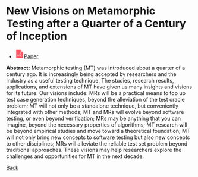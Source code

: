 # New Visions on Metamorphic Testing after a Quarter of a Century of Inception

* <img src="../../icons/pdf.png" width="24px">[Paper](./New_Visions_on_Metamorphic_Testing_after_a_Quarter_of_a_Century_of_Inception.pdf)

**Abstract:** Metamorphic testing (MT) was introduced about a quarter of a century ago. It is increasingly being accepted by researchers and the industry as a useful testing technique. The studies, research results, applications, and extensions of MT have given us many insights and visions for its future. Our visions include: MRs will be a practical means to top up test case generation techniques, beyond the alleviation of the test oracle problem; MT will not only be a standalone technique, but conveniently integrated with other methods; MT and MRs will evolve beyond software testing, or even beyond verification; MRs may be anything that you can imagine, beyond the necessary properties of algorithms; MT research will be beyond empirical studies and move toward a theoretical foundation; MT will not only bring new concepts to software testing but also new concepts to other disciplines; MRs will alleviate the reliable test set problem beyond traditional approaches. These visions may help researchers explore the challenges and opportunities for MT in the next decade.

[Back](../../README.md)